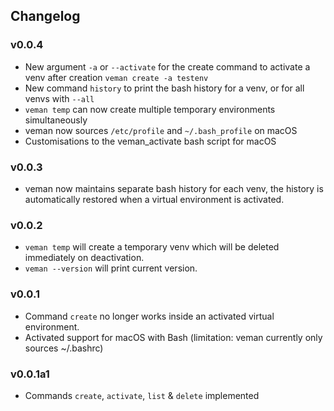 ## Changelog

### v0.0.4
- New argument `-a` or `--activate` for the create command to activate a venv after creation `veman create -a testenv`
- New command `history` to print the bash history for a venv, or for all venvs with `--all`
- `veman temp` can now create multiple temporary environments simultaneously
- veman now sources `/etc/profile` and `~/.bash_profile` on macOS
- Customisations to the veman_activate bash script for macOS


### v0.0.3
- veman now maintains separate bash history for each venv, the history is automatically restored when a virtual environment is activated.


### v0.0.2
- `veman temp` will create a temporary venv which will be deleted immediately on deactivation.
- `veman --version` will print current version.


### v0.0.1
- Command `create` no longer works inside an activated virtual environment.
- Activated support for macOS with Bash (limitation: veman currently only sources ~/.bashrc)


### v0.0.1a1
- Commands `create`, `activate`, `list` & `delete` implemented
